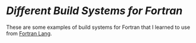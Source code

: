 # *Different Build Systems for Fortran*

These are some examples of build systems for Fortran that I learned to use from [Fortran Lang](https://fortran-lang.org/learn/).